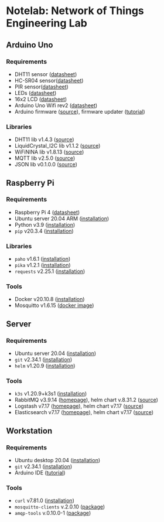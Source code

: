 # Notelab: Network of Things Engineering Lab



## Arduino Uno

### Requirements
- DHT11 sensor ([datasheet](https://www.velleman.eu/downloads/29/vma311_a4v01.pdf))
- HC-SR04 sensor([datasheet](https://joy-it.net/files/files/Produkte/SEN-US01/SEN-US01\%20Datasheet\%20(English).pdf))
- PIR sensor([datasheet](http://www.openplatform.cc/index.php/home/index/details/apiid/38))
- LEDs ([datasheet](https://asset.re-in.de/add/160267/c1/-/en/001661532DS01/DA_Barthelme-LED-Sortiment-Kaltweiss-Warmweiss-Gelb-Blau-Rot-Gruen-Rund-5mm.pdf))
- 16x2 LCD ([datasheet](https://joy-it.net/files/files/Produkte/SBC-LCD16x2/SBC-LCD16x2_Manual_2021-04-07.pdf))
- Arduino Uno Wifi rev2 ([datasheet](https://content.arduino.cc/assets/Pinout-UNOwifirev2_latest.pdf))
- Arduino firmware ([source](https://github.com/arduino/nina-fw)), firmware updater ([tutorial](https://docs.arduino.cc/tutorials/generic/firmware-updater))
  
### Libraries
- DHT11 lib v1.4.3 ([source](https://github.com/adafruit/DHT-sensor-library))
- LiquidCrystal_I2C lib v1.1.2 ([source](https://github.com/johnrickman/LiquidCrystal_I2C))
- WiFiNINA lib v1.8.13 ([source](https://github.com/arduino-libraries/WiFiNINA))
- MQTT lib v2.5.0 ([source](https://github.com/256dpi/arduino-mqtt))
- JSON lib v0.1.0.0 ([source](https://github.com/arduino-libraries/Arduino_JSON))




## Raspberry Pi

### Requirements
- Raspberry Pi 4 ([datasheet](https://datasheets.raspberrypi.com/rpi4/raspberry-pi-4-product-brief.pdf))
- Ubuntu server 20.04 ARM ([installation](https://ubuntu.com/tutorials/how-to-install-ubuntu-on-your-raspberry-pi))
- Python v3.9 ([installation](https://www.python.org/downloads/))
- `pip` v20.3.4 ([installation](https://packaging.python.org/en/latest/tutorials/installing-packages/))

### Libraries
- `paho` v1.6.1 ([installation](https://www.eclipse.org/paho/index.php?page=clients/python/index.php))
- `pika` v1.2.1 ([installation](https://pika.readthedocs.io/en/stable/))
- `requests` v2.25.1 ([installation](https://docs.python-requests.org/en/latest/user/install/))

### Tools
- Docker v20.10.8 ([installation](https://docs.docker.com/engine/install/ubuntu/))
- Mosquitto v1.6.15 ([docker image](https://hub.docker.com/_/eclipse-mosquitto))




## Server

### Requirements
- Ubuntu server 20.04 ([installation](https://ubuntu.com/tutorials/install-ubuntu-server))
- `git` v2.34.1 ([installation](https://git-scm.com/download/linux))
- `helm` v1.20.9 ([installation](https://helm.sh/docs/intro/install/#from-script))

### Tools

- `k3s` v1.20.9+k3s1 ([installation](https://rancher.com/docs/k3s/latest/en/installation/install-options/))
- RabbitMQ v3.9.14 ([homepage](https://www.rabbitmq.com/)), helm chart v.8.31.2 ([source](https://github.com/bitnami/charts/tree/master/bitnami/rabbitmq))
- Logstash v7.17 ([homepage](https://www.elastic.co/logstash/)), helm chart v7.17 ([source](https://github.com/elastic/helm-charts/tree/7.17/logstash))
- Elasticsearch v7.17 ([homepage](https://www.elastic.co/elasticsearch/)), helm chart v7.17 ([source](https://github.com/elastic/helm-charts/tree/7.17/elasticsearch))




## Workstation

### Requirements
- Ubuntu desktop 20.04 ([installation](https://ubuntu.com/tutorials/install-ubuntu-desktop))
- `git` v2.34.1 ([installation](https://git-scm.com/download/linux))
- Arduino IDE ([tutorial](https://www.arduino.cc/en/Guide/Linux))

### Tools

- `curl` v7.81.0 ([installation](https://curl.se/download.html))
- `mosquitto-clients` v.2.0.10 ([package](https://packages.ubuntu.com/focal/mosquitto-clients))
- `amqp-tools` v.0.10.0-1 ([package](https://packages.ubuntu.com/focal/amqp-tools))